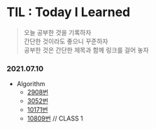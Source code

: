 # TIL : Today I Learned

> 오늘 공부한 것을 기록하자<br>
> 간단한 것이라도 좋으니 꾸준하자<br>
> 공부한 것은 간단한 제목과 함께 링크를 걸어 놓자<br>



### 2021.07.10
- Algorithm
  - [2908번](https://github.com/hioos11/Algorithm/blob/main/baekjoon/2908%EB%B2%88.py)
  - [3052번](https://github.com/hioos11/Algorithm/blob/main/baekjoon/3052%EB%B2%88.py)
  - [10171번](https://github.com/hioos11/Algorithm/blob/main/baekjoon/10171%EB%B2%88.py)
  - [10809번](https://github.com/hioos11/Algorithm/blob/main/baekjoon/10809%EB%B2%88.py) // CLASS 1
